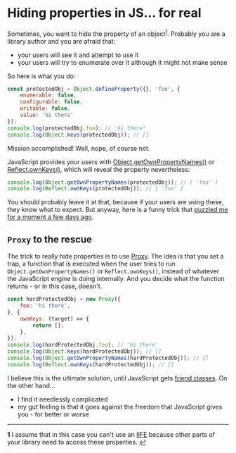 # Hiding properties in JS... for real

Sometimes, you want to hide the property of an object<sup id="a1">[1](#f1)</sup>. Probably you are a library author and you are afraid that:

* your users will see it and attempt to use it
* your users will try to enumerate over it although it might not make sense

So here is what you do:

```js
const protectedObj = Object.defineProperty({}, 'foo', {
	enumerable: false,
	configurable: false,
	writable: false,
	value: 'hi there'
});
console.log(protectedObj.foo); // 'hi there'
console.log(Object.keys(protectedObj)); // []
```

Mission accomplished!
Well, nope, of course not.

JavaScript provides your users with [Object.getOwnPropertyNames()](https://developer.mozilla.org/en-US/docs/Web/JavaScript/Reference/Global_Objects/Object/getOwnPropertyNames) or [Reflect.ownKeys()](https://developer.mozilla.org/en-US/docs/Web/JavaScript/Reference/Global_Objects/Reflect/ownKeys), which will reveal the property nevertheless:

```js
console.log(Object.getOwnPropertyNames(protectedObj)); // [ 'foo' ]
console.log(Reflect.ownKeys(protectedObj)); // [ 'foo' ]
```

You should probably leave it at that, because if your users are using these, they know what to expect.
But anyway, here is a funny trick that [puzzled me for a moment a few days ago](https://github.com/mucsi96/nightwatch-cucumber/issues/322).

## `Proxy` to the rescue

The trick to really hide properties is to use [Proxy](https://developer.mozilla.org/en-US/docs/Web/JavaScript/Reference/Global_Objects/Proxy). The idea is that you set a trap, a function that is executed when the user tries to run `Object.getOwnPropertyNames()` or `Reflect.ownKeys()`, instead of whatever the JavaScript engine is doing internally. And you decide what the function returns - or in this case, doesn't.

```js
const hardProtectedObj = new Proxy({
	foo: 'hi there',
}, {
	ownKeys: (target) => {
		return [];
	},
});
console.log(hardProtectedObj.foo); // 'hi there'
console.log(Object.keys(hardProtectedObj)); // []
console.log(Object.getOwnPropertyNames(hardProtectedObj)); // []
console.log(Reflect.ownKeys(hardProtectedObj)); // []
```

I believe this is the ultimate solution, until JavaScript gets [friend classes](https://en.wikipedia.org/wiki/Friend_class). On the other hand...

* I find it needlessly complicated
* my gut feeling is that it goes against the freedom that JavaScript gives you - for better or worse

***

<b id="f1">1</b> I assume that in this case you can't use an [IIFE](https://en.wikipedia.org/wiki/Immediately-invoked_function_expression) because other parts of your library need to access these properties. [↩](#a1)